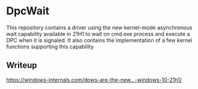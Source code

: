 # DpcWait
This repository contains a driver using the new kernel-mode asynchronous wait capability available in 21H1 to wait on cmd.exe process and execute a DPC when it is signaled.
It also contains the implementation of a few kernel functions supporting this capability

## Writeup
https://windows-internals.com/dpws-are-the-new…-windows-10-21h1/
